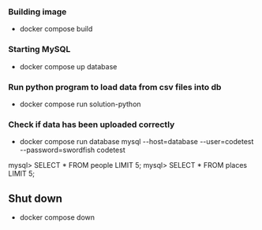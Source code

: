 ### Building image

- docker compose build

### Starting MySQL

- docker compose up database

### Run python program to load data from csv files into db

- docker compose run solution-python

### Check if data has been uploaded correctly

- docker compose run database mysql --host=database --user=codetest --password=swordfish codetest

mysql> SELECT * FROM people LIMIT 5;
mysql> SELECT * FROM places LIMIT 5;

## Shut down

- docker compose down





